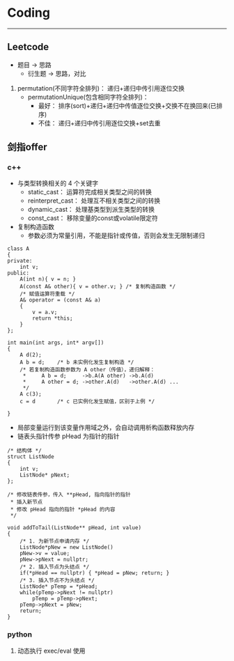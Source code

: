 # Coding
--------
## Leetcode
- 题目 -> 思路
	- 衍生题 -> 思路，对比
1. permutation(不同字符全排列)： 递归+递归中传引用逐位交换
	- permutationUnique(包含相同字符全排列)： 
		- 最好： 排序(sort)+递归+递归中传值逐位交换+交换不在换回来(已排序)
		- 不佳： 递归+递归中传引用逐位交换+set去重

## 剑指offer
### c++
- 与类型转换相关的 4 个关键字
	- static_cast： 运算符完成相关类型之间的转换　
	- reinterpret_cast： 处理互不相关类型之间的转换
	- dynamic_cast： 处理基类型到派生类型的转换
	- const_cast： 移除变量的const或volatile限定符
- 复制构造函数
	- 参数必须为常量引用，不能是指针或传值，否则会发生无限制递归
```
class A
{
private:
	int v;
public:
	A(int n){ v = n; }
	A(const A& other){ v = other.v; } /* 复制构造函数 */
	/* 赋值运算符重载 */
	A& operator = (const A& a)
	{
		v = a.v;
		return *this;
	}
};

int main(int args, int* argv[])
{
	A d(2);
	A b = d;	/* b 未实例化发生复制构造 */
	/* 若复制构造函数参数为 A other（传值），递归解释：
     *     A b = d;		->b.A(A other) ->b.A(d)  
     *     A other = d; ->other.A(d)   ->other.A(d) ...
	 */
	A c(3);		
	c = d		/* c 已实例化发生赋值，区别于上例 */

}
```
- 局部变量运行到该变量作用域之外，会自动调用析构函数释放内存
- 链表头指针传参	pHead 为指针的指针
```
/* 结构体 */
struct ListNode
{
	int v;
	ListNode* pNext;
};

/* 修改链表传参，传入 **pHead, 指向指针的指针
 * 插入新节点 
 * 修改 pHead 指向的指针 *pHead 的内容
 */ 

void addToTail(ListNode** pHead, int value)
{
	/* 1. 为新节点申请内存 */
	ListNode*pNew = new ListNode()
	pNew->v = value;
	pNew->pNext = nullptr;
	/* 2. 插入节点为头结点 */
	if(*pHead == nullptr) { *pHead = pNew; return; }
	/* 3. 插入节点不为头结点 */
	ListNode* pTemp = *pHead;
	while(pTemp->pNext != nullptr)
		pTemp = pTemp->pNext;
	pTemp->pNext = pNew;
	return;
}

```

### python 
1. 动态执行 exec/eval 使用



